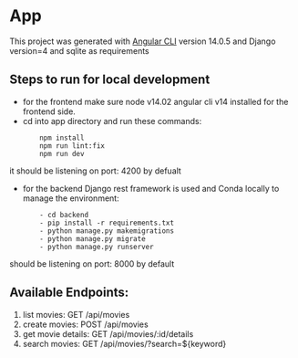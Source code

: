 # App

This project was generated with [Angular CLI](https://github.com/angular/angular-cli) version 14.0.5 and Django version=4 and sqlite as requirements


## Steps to run for local development 

- for the frontend make sure node v14.02 angular cli v14 installed for the frontend side.
- cd into app directory and run these commands:
    ```
        npm install
        npm run lint:fix
        npm run dev
    ```
it should be listening on port: 4200 by defualt 

- for the backend Django rest framework is used and Conda locally to manage the environment:
    ```
        - cd backend
        - pip install -r requirements.txt
        - python manage.py makemigrations
        - python manage.py migrate
        - python manage.py runserver
    ```
should be listening on port: 8000 by default


## Available Endpoints:

1) list movies: GET /api/movies
2) create movies: POST /api/movies
3) get movie details: GET /api/movies/:id/details
4) search movies: GET /api/movies/?search=${keyword}